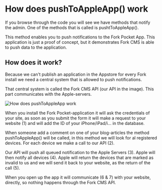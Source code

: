 # How does pushToAppleApp() work

If you browse through the code you will see we have methods that notify the admin. One of the methods that is called is pushtToAppleApp().

This method enables you to push notifications to the Fork Pocket App. This application is just a proof of concept, but it demonstrates Fork CMS is able to push data to the application.

## How does it work?

Because we can't publish an application in the Appstore for every Fork install we need a central system that is allowed to push notifications.

That central system is called the Fork CMS API (our API in the image). This part communicates with the Apple-servers.

![How does pushToAppleApp work](https://raw.github.com/forkcms/documentation/master/module%20guide/assets/how_apple_push_works.png)

When you install the Fork Pocket-application it will ask the credentials of your site, as soon as you submit the form it will make a request to your website (1) and will add the ID of your iPhone/iPad/i... in the database.

When someone add a comment on one of your blog-articles the method pushToAppleApp() will be called, in this method we will look for al registered devices. For each device we make a call to our API (2).

Our API will push all queued notification to the Apple Servers (3). Apple will then notify all devices (4). Apple will return the devices that are marked as invalid to us and we will send it back to your website, as the return of the call (5).

When you open up the app it will communicate (6 & 7) with your website, directly, so nothing happens through the Fork CMS API.